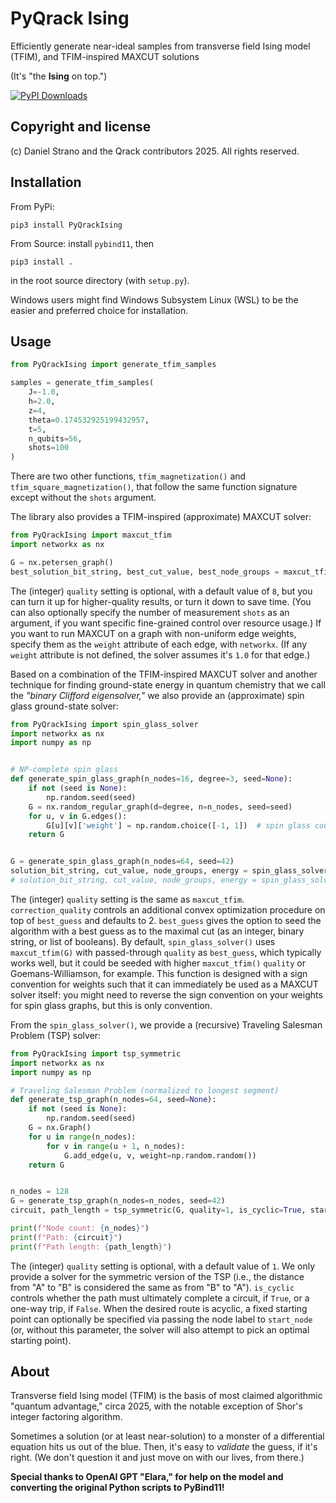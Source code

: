 # PyQrack Ising
Efficiently generate near-ideal samples from transverse field Ising model (TFIM), and TFIM-inspired MAXCUT solutions

(It's "the **Ising** on top.")

[![PyPI Downloads](https://static.pepy.tech/badge/pyqrackising)](https://pepy.tech/projects/pyqrackising)

## Copyright and license
(c) Daniel Strano and the Qrack contributors 2025. All rights reserved.

## Installation
From PyPi:
```
pip3 install PyQrackIsing
```

From Source: install `pybind11`, then
```
pip3 install .
```
in the root source directory (with `setup.py`).

Windows users might find Windows Subsystem Linux (WSL) to be the easier and preferred choice for installation.

## Usage

```py
from PyQrackIsing import generate_tfim_samples

samples = generate_tfim_samples(
    J=-1.0,
    h=2.0,
    z=4,
    theta=0.174532925199432957,
    t=5,
    n_qubits=56,
    shots=100
)
```

There are two other functions, `tfim_magnetization()` and `tfim_square_magnetization()`, that follow the same function signature except without the `shots` argument.

The library also provides a TFIM-inspired (approximate) MAXCUT solver:
```py
from PyQrackIsing import maxcut_tfim
import networkx as nx

G = nx.petersen_graph()
best_solution_bit_string, best_cut_value, best_node_groups = maxcut_tfim(G, quality=8)
```

The (integer) `quality` setting is optional, with a default value of `8`, but you can turn it up for higher-quality results, or turn it down to save time. (You can also optionally specify the number of measurement `shots` as an argument, if you want specific fine-grained control over resource usage.) If you want to run MAXCUT on a graph with non-uniform edge weights, specify them as the `weight` attribute of each edge, with `networkx`. (If any `weight` attribute is not defined, the solver assumes it's `1.0` for that edge.)

Based on a combination of the TFIM-inspired MAXCUT solver and another technique for finding ground-state energy in quantum chemistry that we call the _"binary Clifford eigensolver,"_ we also provide an (approximate) spin glass ground-state solver:
```py
from PyQrackIsing import spin_glass_solver
import networkx as nx
import numpy as np


# NP-complete spin glass
def generate_spin_glass_graph(n_nodes=16, degree=3, seed=None):
    if not (seed is None):
        np.random.seed(seed)
    G = nx.random_regular_graph(d=degree, n=n_nodes, seed=seed)
    for u, v in G.edges():
        G[u][v]['weight'] = np.random.choice([-1, 1])  # spin glass couplings
    return G


G = generate_spin_glass_graph(n_nodes=64, seed=42)
solution_bit_string, cut_value, node_groups, energy = spin_glass_solver(G, quality=5, correction_quality=2, best_guess=None)
# solution_bit_string, cut_value, node_groups, energy = spin_glass_solver(G, best_guess=maxcut_tfim(G, quality=8)[0])
```
The (integer) `quality` setting is the same as `maxcut_tfim`. `correction_quality` controls an additional convex optimization procedure on top of `best_guess` and defaults to 2. `best_guess` gives the option to seed the algorithm with a best guess as to the maximal cut (as an integer, binary string, or list of booleans). By default, `spin_glass_solver()` uses `maxcut_tfim(G)` with passed-through `quality` as `best_guess`, which typically works well, but it could be seeded with higher `maxcut_tfim()` `quality` or Goemans-Williamson, for example. This function is designed with a sign convention for weights such that it can immediately be used as a MAXCUT solver itself: you might need to reverse the sign convention on your weights for spin glass graphs, but this is only convention.

From the `spin_glass_solver()`, we provide a (recursive) Traveling Salesman Problem (TSP) solver:
```py
from PyQrackIsing import tsp_symmetric
import networkx as nx
import numpy as np

# Traveling Salesman Problem (normalized to longest segment)
def generate_tsp_graph(n_nodes=64, seed=None):
    if not (seed is None):
        np.random.seed(seed)
    G = nx.Graph()
    for u in range(n_nodes):
        for v in range(u + 1, n_nodes):
            G.add_edge(u, v, weight=np.random.random())
    return G


n_nodes = 128
G = generate_tsp_graph(n_nodes=n_nodes, seed=42)
circuit, path_length = tsp_symmetric(G, quality=1, is_cyclic=True, start_node=None)

print(f"Node count: {n_nodes}")
print(f"Path: {circuit}")
print(f"Path length: {path_length}")
```
The (integer) `quality` setting is optional, with a default value of `1`. We only provide a solver for the symmetric version of the TSP (i.e., the distance from "A" to "B" is considered the same as from "B" to "A"). `is_cyclic` controls whether the path must ultimately complete a circuit, if `True`, or a one-way trip, if `False`. When the desired route is acyclic, a fixed starting point can optionally be specified via passing the node label to `start_node` (or, without this parameter, the solver will also attempt to pick an optimal starting point).

## About
Transverse field Ising model (TFIM) is the basis of most claimed algorithmic "quantum advantage," circa 2025, with the notable exception of Shor's integer factoring algorithm.

Sometimes a solution (or at least near-solution) to a monster of a differential equation hits us out of the blue. Then, it's easy to _validate_ the guess, if it's right. (We don't question it and just move on with our lives, from there.)

**Special thanks to OpenAI GPT "Elara," for help on the model and converting the original Python scripts to PyBind11!**
